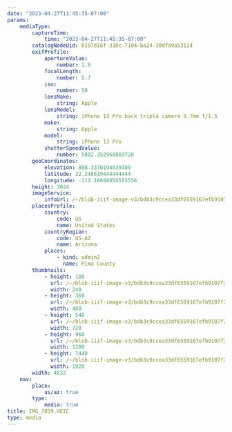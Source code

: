 ```yaml
---
date: "2023-04-27T11:45:35-07:00"
params:
    mediaType:
        captureTime:
            time: "2023-04-27T11:45:35-07:00"
        catalogNodeUid: 0197d16f-310c-7184-ba24-30dfd9a53124
        exifProfile:
            apertureValue:
                number: 1.5
            focalLength:
                number: 5.7
            iso:
                number: 50
            lensMake:
                string: Apple
            lensModel:
                string: iPhone 13 Pro back triple camera 5.7mm f/1.5
            make:
                string: Apple
            model:
                string: iPhone 13 Pro
            shutterSpeedValue:
                number: 5882.352960803728
        geoCoordinates:
            elevation: 898.3370194839389
            latitude: 32.248619444444444
            longitude: -111.16658055555556
        height: 3024
        imageService:
            infoUrl: /~/blob-iiif-image-v3/bdb3c9ccea33df6559167efb9107f25822703a3558b0c1d5fd0a086c4286c354/info.json
        placesProfile:
            country:
                code: US
                name: United States
            countryRegion:
                code: US-AZ
                name: Arizona
            places:
                - kind: admin2
                  name: Pima County
        thumbnails:
            - height: 180
              url: /~/blob-iiif-image-v3/bdb3c9ccea33df6559167efb9107f25822703a3558b0c1d5fd0a086c4286c354/full/240%2C180/0/default.jpg
              width: 240
            - height: 360
              url: /~/blob-iiif-image-v3/bdb3c9ccea33df6559167efb9107f25822703a3558b0c1d5fd0a086c4286c354/full/480%2C360/0/default.jpg
              width: 480
            - height: 540
              url: /~/blob-iiif-image-v3/bdb3c9ccea33df6559167efb9107f25822703a3558b0c1d5fd0a086c4286c354/full/720%2C540/0/default.jpg
              width: 720
            - height: 960
              url: /~/blob-iiif-image-v3/bdb3c9ccea33df6559167efb9107f25822703a3558b0c1d5fd0a086c4286c354/full/1280%2C960/0/default.jpg
              width: 1280
            - height: 1440
              url: /~/blob-iiif-image-v3/bdb3c9ccea33df6559167efb9107f25822703a3558b0c1d5fd0a086c4286c354/full/1920%2C1440/0/default.jpg
              width: 1920
        width: 4032
    nav:
        place:
            us/az: true
        type:
            media: true
title: IMG_7859.HEIC
type: media
---
```

